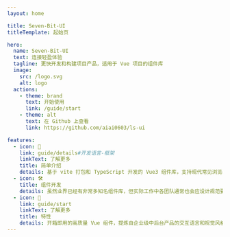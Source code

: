 ```yaml
---
layout: home

title: Seven-Bit-UI
titleTemplate: 起始页

hero:
  name: Seven-Bit-UI
  text: 连接轻盈体验
  tagline: 更快开发和构建项目产品，适用于 Vue 项目的组件库
  image:
    src: /logo.svg
    alt: logo
  actions:
    - theme: brand
      text: 开始使用
      link: /guide/start
    - theme: alt
      text: 在 Github 上查看
      link: https://github.com/aiai0603/ls-ui

features:
  - icon: 🎉
    link: guide/details#开发语言-框架
    linkText: 了解更多
    title: 简单介绍
    details: 基于 vite 打包和 TypeScript 开发的 Vue3 组件库，支持现代常见浏览器，可使用 npm 安装
  - icon: 🛠️
    title: 组件开发
    details: 虽然业界已经有非常多知名组件库，但实际工作中各团队通常也会应设计规范要求，自行开发属于团队内部的基础
  - icon: 👑
    link: guide/start
    linkText: 了解更多
    title: 特性
    details: 开箱即用的高质量 Vue 组件，提炼自企业级中后台产品的交互语言和视觉风格，直接支持按需引入无需配置任何插件
---
```


<script setup>
import {
  VPTeamPage,
  VPTeamPageTitle,
  VPTeamMembers
} from 'vitepress/theme';
import members from './.vitepress/utils/member.js';

</script>

<VPTeamPage>
  <VPTeamPageTitle>
    <template #title>
      Seven 团队人员介绍
    </template>
    <template #lead>
      Seven-Bit-UI 的开发是由 Seven 团队开发，团队成员介绍如下
    </template>
  </VPTeamPageTitle>
  <VPTeamMembers
    :members="members"
  />
</VPTeamPage>